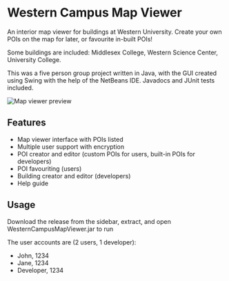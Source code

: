 # Western Campus Map Viewer
 An interior map viewer for buildings at Western University. Create your own POIs on the map for later, or favourite in-built POIs!

Some buildings are included: Middlesex College, Western Science Center, University College.

This was a five person group project written in Java, with the GUI created using Swing with the help of the NetBeans IDE. Javadocs and JUnit tests included.

![Map viewer preview](https://i.imgur.com/fat1pIY.png)

## Features
 - Map viewer interface with POIs listed
 - Multiple user support with encryption
 - POI creator and editor (custom POIs for users, built-in POIs for developers)
 - POI favouriting (users)
 - Building creator and editor (developers)
 - Help guide

## Usage
 Download the release from the sidebar, extract, and open WesternCampusMapViewer.jar to run

 The user accounts are (2 users, 1 developer):
 - John, 1234
 - Jane, 1234
 - Developer, 1234